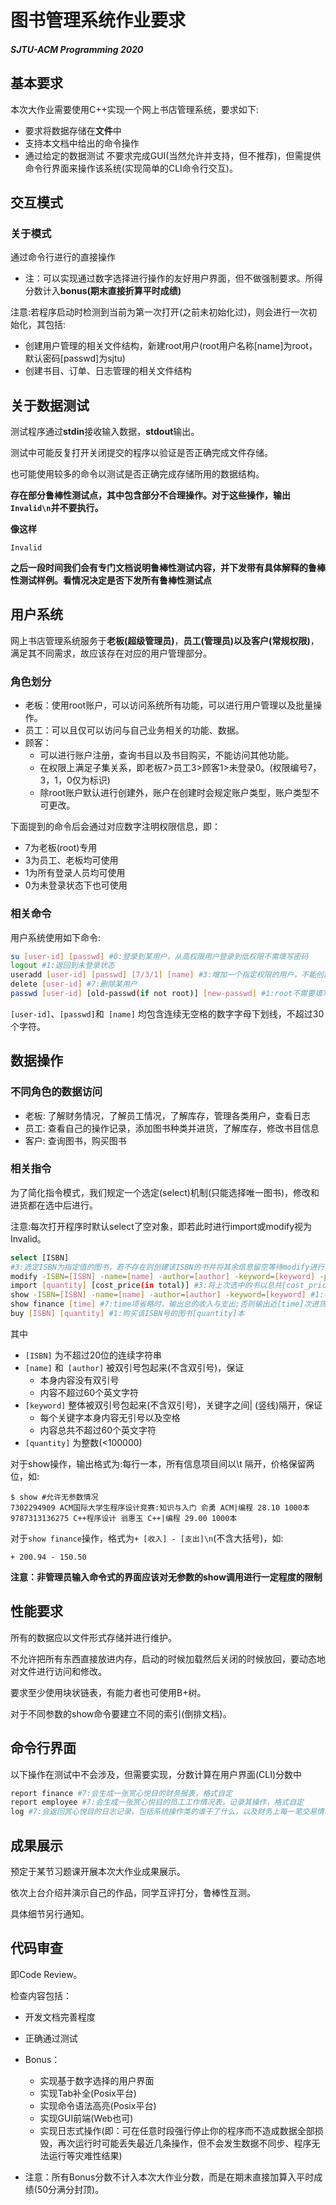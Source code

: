 # 图书管理系统作业要求

##### SJTU-ACM Programming 2020

## 基本要求

本次大作业需要使用C++实现一个网上书店管理系统，要求如下:

* 要求将数据存储在**文件**中
* 支持本文档中给出的命令操作
* 通过给定的数据测试 不要求完成GUI(当然允许并支持，但不推荐)，但需提供命令行界面来操作该系统(实现简单的CLI命令行交互)。

## 交互模式

### 关于模式

通过命令行进行的直接操作

* 注：可以实现通过数字选择进行操作的友好用户界面，但不做强制要求。所得分数计入**bonus(期末直接折算平时成绩)**

注意:若程序启动时检测到当前为第一次打开(之前未初始化过)，则会进行一次初始化，其包括:

* 创建用户管理的相关文件结构，新建root用户(root用户名称[name]为root，默认密码[passwd]为sjtu)
* 创建书目、订单、日志管理的相关文件结构

## 关于数据测试

测试程序通过**stdin**接收输入数据，**stdout**输出。

测试中可能反复打开关闭提交的程序以验证是否正确完成文件存储。

也可能使用较多的命令以测试是否正确完成存储所用的数据结构。

**存在部分鲁棒性测试点，其中包含部分不合理操作。对于这些操作，输出``Invalid\n``并不要执行。**

**像这样**

```
Invalid

```

**之后一段时间我们会有专门文档说明鲁棒性测试内容，并下发带有具体解释的鲁棒性测试样例。看情况决定是否下发所有鲁棒性测试点**

## 用户系统

网上书店管理系统服务于**老板(超级管理员)**，**员工(管理员)**以及**客户(常规权限)**，满足其不同需求，故应该存在对应的用户管理部分。

### 角色划分

* 老板：使用root账户，可以访问系统所有功能，可以进行用户管理以及批量操作。
* 员工：可以且仅可以访问与自己业务相关的功能、数据。
* 顾客：
  * 可以进行账户注册，查询书目以及书目购买，不能访问其他功能。
  * 在权限上满足子集关系，即老板7>员工3>顾客1>未登录0。(权限编号7，3，1，0仅为标识)
  * 除root账户默认进行创建外，账户在创建时会规定账户类型，账户类型不可更改。

下面提到的命令后会通过对应数字注明权限信息，即：

* 7为老板(root)专用
* 3为员工、老板均可使用
* 1为所有登录人员均可使用
* 0为未登录状态下也可使用

### 相关命令

用户系统使用如下命令:

```sh
su [user-id] [passwd] #0:登录到某用户，从高权限用户登录到低权限不需填写密码
logout #1:返回到未登录状态
useradd [user-id] [passwd] [7/3/1] [name] #3:增加一个指定权限的用户，不能创建不小于自己权限的账户 register [user-id] [passwd] [name] #0:注册一个带有这些信息的权限1用户
delete [user-id] #7:删除某用户
passwd [user-id] [old-passwd(if not root)] [new-passwd] #1:root不需要填写旧密码，其余账户需要
```

`[user-id]`、`[passwd]`和` [name]` 均包含连续无空格的数字字母下划线，不超过30个字符。

## 数据操作

### 不同角色的数据访问

* 老板: 了解财务情况，了解员工情况，了解库存，管理各类用户，查看日志
* 员工: 查看自己的操作记录，添加图书种类并进货，了解库存，修改书目信息
* 客户: 查询图书，购买图书

### 相关指令

为了简化指令模式，我们规定一个选定(select)机制(只能选择唯一图书)，修改和进货都在选中后进行。

注意:每次打开程序时默认select了空对象，即若此时进行import或modify视为Invalid。

```sh
select [ISBN]
#3:选定ISBN为指定值的图书，若不存在则创建该ISBN的书并将其余信息留空等待modify进行填写
modify -ISBN=[ISBN] -name=[name] -author=[author] -keyword=[keyword] -price=[price] #3:参数可省略，也不要求输入顺序，会更新(替换而非添加)上次选中的书至新的信息
import [quantity] [cost_price(in total)] #3:将上次选中的书以总共[cost_price]的价格进[quantity]本
show -ISBN=[ISBN] -name=[name] -author=[author] -keyword=[keyword] #1:参数可省略，也不要求输入顺序，将匹配的图书以ISBN号排序输出，需要注意该命令关键字项只支持单关键字
show finance [time] #7:time项省略时，输出总的收入与支出;否则输出近[time]次进货、卖出操作(分别算一次)的收入支出。
buy [ISBN] [quantity] #1:购买该ISBN号的图书[quantity]本
```

其中

* `[ISBN]` 为不超过20位的连续字符串
* `[name]` 和` [author]` 被双引号包起来(不含双引号)，保证
  * 本身内容没有双引号
  * 内容不超过60个英文字符
* `[keyword]` 整体被双引号包起来(不含双引号)，关键字之间| (竖线)隔开，保证
  * 每个关键字本身内容无引号以及空格
  * 内容总共不超过60个英文字符
* `[quantity]` 为整数(<100000)

对于show操作，输出格式为:每行一本，所有信息项目间以\t 隔开，价格保留两位，如:

```shell
$ show #允许无参数情况
7302294909 ACM国际大学生程序设计竞赛:知识与入门 俞勇 ACM|编程 28.10 1000本
9787313136275 C++程序设计 翁惠玉 C++|编程 29.00 1000本
```

对于`show finance`操作，格式为`+ [收入] - [支出]\n`(不含大括号)，如:

```
+ 200.94 - 150.50

```

**注意：非管理员输入命令式的界面应该对无参数的show调用进行一定程度的限制**

## 性能要求

所有的数据应以文件形式存储并进行维护。

不允许把所有东西直接放进内存，启动的时候加载然后关闭的时候放回，要动态地对文件进行访问和修改。

要求至少使用块状链表，有能力者也可使用B+树。

对于不同参数的show命令要建立不同的索引(倒排文档)。

## 命令行界面

以下操作在测试中不会涉及，但需要实现，分数计算在用户界面(CLI)分数中

```sh
report finance #7:会生成一张赏心悦目的财务报表，格式自定
report employee #7:会生成一张赏心悦目的员工工作情况表，记录其操作，格式自定
log #7:会返回赏心悦目的日志记录，包括系统操作类的谁干了什么，以及财务上每一笔交易情况，格式自定 report myself #3:返回员工自己的操作记录，格式自定
```

## 成果展示

预定于某节习题课开展本次大作业成果展示。

依次上台介绍并演示自己的作品，同学互评打分，鲁棒性互测。

具体细节另行通知。

## 代码审查

即Code Review。

检查内容包括：

* 开发文档完善程度

* 正确通过测试
* Bonus：
  * 实现基于数字选择的用户界面
  * 实现Tab补全(Posix平台)
  * 实现命令语法高亮(Posix平台)
  * 实现GUI前端(Web也可)
  * 实现日志式操作(即：可在任意时段强行停止你的程序而不造成数据全部损毁，再次运行时可能丢失最近几条操作，但不会发生数据不同步、程序无法运行等灾难性结果)
* 注意：所有Bonus分数不计入本次大作业分数，而是在期末直接加算入平时成绩(50分满分封顶)。

